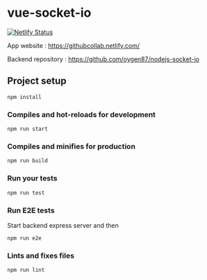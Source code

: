 # vue-socket-io

[![Netlify Status](https://api.netlify.com/api/v1/badges/dd0cee65-020b-4e53-b64f-b0425afafbfb/deploy-status)](https://app.netlify.com/sites/hungry-meninsky-f43ffe/deploys)

App website : https://githubcollab.netlify.com/

Backend repository : https://github.com/oygen87/nodejs-socket-io

## Project setup
```
npm install
```

### Compiles and hot-reloads for development
```
npm run start
```

### Compiles and minifies for production
```
npm run build
```

### Run your tests
```
npm run test
```

### Run E2E tests

Start backend express server and then 

```
npm run e2e
```

### Lints and fixes files
```
npm run lint
```

